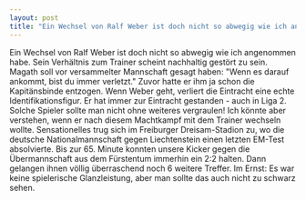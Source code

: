 ```yaml
---
layout: post
title: "Ein Wechsel von Ralf Weber ist doch nicht so abwegig wie ich angenommen habe."
---
```


Ein Wechsel von Ralf Weber ist doch nicht so abwegig wie ich angenommen habe. Sein Verhältnis zum Trainer scheint nachhaltig gestört zu sein. Magath soll vor versammelter Mannschaft gesagt haben: "Wenn es darauf ankommt, bist du immer verletzt." Zuvor hatte er ihm ja schon die Kapitänsbinde entzogen. Wenn Weber geht, verliert die Eintracht eine echte Identifikationsfigur. Er hat immer zur Eintracht gestanden - auch in Liga 2. Solche Spieler sollte man nicht ohne weiteres vergraulen! Ich könnte aber verstehen, wenn er nach diesem Machtkampf mit dem Trainer wechseln wollte. Sensationelles trug sich im Freiburger Dreisam-Stadion zu, wo die deutsche Nationalmannschaft gegen Liechtenstein einen letzten EM-Test absolvierte. Bis zur 65. Minute konnten unsere Kicker gegen die Übermannschaft aus dem Fürstentum immerhin ein 2:2 halten. Dann gelangen ihnen völlig überraschend noch 6 weitere Treffer. Im Ernst: Es war keine spielerische Glanzleistung, aber man sollte das auch nicht zu schwarz sehen.
